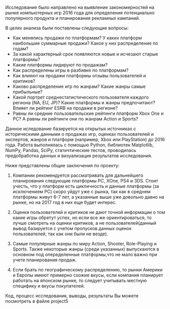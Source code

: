 Исследование было направлено на выявление закономерностей на рынке компьютерных игр 2016 года для определения потенциально популярного продукта и планирования рекламных кампаний.

В целях анализа были поставлены следующие вопросы:
- Как менялись продажи по платформам? У каких платформ  наибольшие суммарные продажи? Какое у них распределение по годам?
- За какой характерный срок появляются новые и исчезают старые платформы?
- Какие платформы лидируют по продажам? 
- Как распределены игры в разбивке по платформам?
- Как влияют на продажи платформы отзывы пользователей и критиков?
- Каково распределение игр по жанрам? Какие жанры самые прибыльные? 
- Какой портрет среднестатистического пользователя каждого региона (NA, EU, JP)? Какие платформы и жанры предпочитают? Влияет ли рейтинг ESRB на продажи в регионе?
- Равны ли средние пользовательские рейтинги платформ Xbox One и PC? А равны ли рейтинги они по жанрам Action и Sports?

Данное иследование базируется на открытых источниках с историческими данными о продажах игр, оценках пользователей и экспертов, жанров и платформ (например, Xbox или PlayStation) до 2016 года. Работа выполнялась с помощью Python, библиотек Matplotlib, NumPy, Pandas, SciPy, статичтические тестов, проводилась предобработка данных и визуализация результатов исследования.

Ниже представлены общие заключения по проекту:
1. Компании рекомендуется рассматривать для дальнейшего планирования следующие платформы PC, XOne, PS4 и 3DS. Стоит учесть, что у платформ есть цикличность и данные платформы (за исключением PC) скоро уйдут уже с рынка, так как в среднем платформы живут 6-7 лет, а указанные выше уже довольно давно на рынке, но на 2017 год в них еще будет интерес.

2. Оценки пользователей и критиков не дают точной информации о том какие игры обретут успех, но если все же ориентироваться, то лучше смотреть на оценки критиков, а не пользователей(данный вывод базируется с учетом пропусков данных оценок пользователей, так как они были не везде).

3. Самые популярные жанры по миру Action, Shooter, Role-Playing и Sports. Также некоторые жанры (среди указанных) выпускаются в основном под опеределенные платформы,что не мало важно при учете планирования продаж.

4. Если брать по географическому распределению, то рынки Америки и Европы имеют примерно схожие вкусы, если компания планирует работать на японском рынке, то следует учитывать местную специфику и вкусы покупателей.

Код, процесс исследования, выводы, результаты Вы можете посмотреть в файле project5
